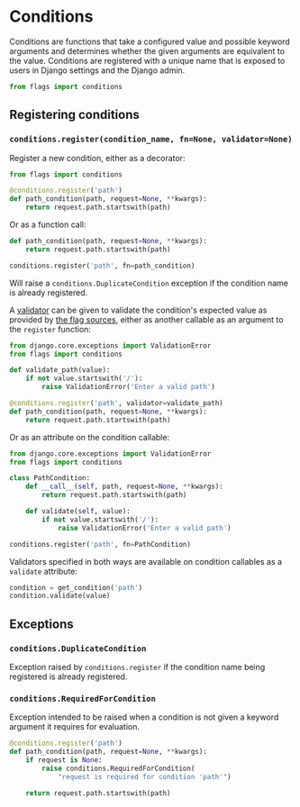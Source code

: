 # Conditions

Conditions are functions that take a configured value and possible keyword arguments and determines whether the given arguments are equivalent to the value. Conditions are registered with a unique name that is exposed to users in Django settings and the Django admin.

```python
from flags import conditions
```

## Registering conditions

### `conditions.register(condition_name, fn=None, validator=None)`

Register a new condition, either as a decorator:

```python
from flags import conditions

@conditions.register('path')
def path_condition(path, request=None, **kwargs):
    return request.path.startswith(path)
```

Or as a function call:

```python
def path_condition(path, request=None, **kwargs):
    return request.path.startswith(path)

conditions.register('path', fn=path_condition)
```

Will raise a `conditions.DuplicateCondition` exception if the condition name is already registered.

A [validator](https://docs.djangoproject.com/en/stable/ref/validators/) can be given to validate the condition's expected value as provided by [the flag sources](../sources/), either as another callable as an argument to the `register` function:


```python
from django.core.exceptions import ValidationError
from flags import conditions

def validate_path(value):
    if not value.startswith('/'):
        raise ValidationError('Enter a valid path')

@conditions.register('path', validator=validate_path)
def path_condition(path, request=None, **kwargs):
    return request.path.startswith(path)
```

Or as an attribute on the condition callable:

```python
from django.core.exceptions import ValidationError
from flags import conditions

class PathCondition:
    def __call__(self, path, request=None, **kwargs):
        return request.path.startswith(path)

    def validate(self, value):
        if not value.startswith('/'):
            raise ValidationError('Enter a valid path')

conditions.register('path', fn=PathCondition)
```

Validators specified in both ways are available on condition callables as 
a `validate` attribute:

```python
condition = get_condition('path')
condition.validate(value)
```

## Exceptions

### `conditions.DuplicateCondition`

Exception raised by `conditions.register` if the condition name being registered is already registered.

### `conditions.RequiredForCondition`

Exception intended to be raised when a condition is not given a keyword argument it requires for evaluation.

```python
@conditions.register('path')
def path_condition(path, request=None, **kwargs):
    if request is None:
        raise conditions.RequiredForCondition(
            "request is required for condition 'path'")

    return request.path.startswith(path)
```
